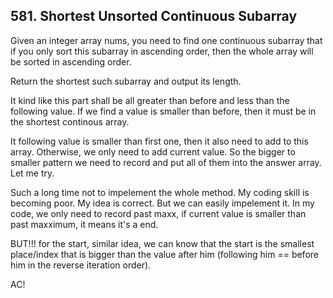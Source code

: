 ## 581. Shortest Unsorted Continuous Subarray

Given an integer array nums, you need to find one continuous subarray that if you only sort this subarray in ascending order, then the whole array will be sorted in ascending order.

Return the shortest such subarray and output its length.

It kind like this part shall be all greater than before and less than the following value. If we find a value is smaller than before, then it must be in the shortest continous array.

It following value is smaller than first one, then it also need to add to this array. Otherwise, we only need to add current value. So the bigger to smaller pattern we need to record and put all of them into the answer array. Let me try.

 Such a long time not to impelement the whole method. My coding skill is becoming poor. My idea is correct. But we can easily impelement it. In my code, we only need to record past maxx, if current value is smaller than past maxximum, it means it's a end. 

 BUT!!! for the start, similar idea, we can know that the start is the smallest place/index that is bigger than the value after him (following him == before him in the reverse iteration order).

 AC!